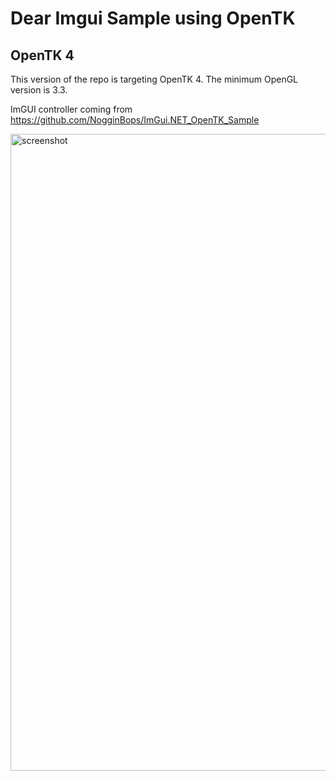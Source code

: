 # Dear Imgui Sample using OpenTK

## OpenTK 4

This version of the repo is targeting OpenTK 4. 
The minimum OpenGL version is 3.3.

ImGUI controller coming from https://github.com/NogginBops/ImGui.NET_OpenTK_Sample
<br>

<img width="1019" alt="screenshot" src="https://github.com/DigitalBox98/Dear-ImGui-OpenTK-Sample/assets/57635141/c5f1b790-e660-45da-8d1e-23e7b594ec6b">
